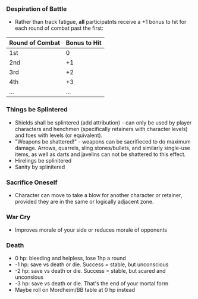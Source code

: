 ### Despiration of Battle

* Rather than track fatigue, **all** participatnts receive a +1 bonus to hit for each round of combat past the first:

| Round of Combat | Bonus to Hit |
|-----------------|--------------|
| 1st |   0 |
| 2nd |  +1 |
| 3rd |  +2 |
| 4th |  +3 |
| ... | ... |

### Things be Splintered

* Shields shall be splintered (add attribution) - can only be used by player characters and henchmen (specifically retainers with character levels) and foes with levels (or equivalent).
* "Weapons be shattered!" - weapons can be sacrifieced to do maximum damage.  Arrows, quarrels, sling stones/bullets, and similarly single-use items, as well as darts and javelins can not be shattered to this effect.  
* Hirelings be splinitered
* Sanity by splinitered

### Sacrifice Oneself
* Character can move to take a blow for another character or retainer, provided they are in the same or logically adjacent zone.

### War Cry
* Improves morale of your side or reduces morale of opponents

### Death
* 0 hp: bleeding and helpless, lose 1hp a round
* -1 hp: save vs death or die. Success = stable, but unconscious
* -2 hp: save vs death or die. Success = stable, but scared and unconsious
* -3 hp: save vs death or die. That's the end of your mortal form
* Maybe roll on Mordheim/BB table at 0 hp instead
